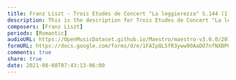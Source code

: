 ```yaml
---
title: Franz Liszt - Trois Etudes de Concert "La leggierezza" S.144 (1)
description: This is the description for Trois Etudes de Concert "La leggierezza" S.144 by Franz Liszt
composers: [Franz Liszt]
periods: [Romantic]
audioURL: https://OpenMusicDataset.github.io/Maestro/maestro-v3.0.0/2017/MIDI-Unprocessed_052_PIANO052_MID--AUDIO-split_07-06-17_Piano-e_3-03_wav--1.midi
formURL: https://docs.google.com/forms/d/e/1FAIpQLSfR3yww9OAaDO7nfNXBPCtuPV-GrGNGQ8h-hCX1Dxua99sa3g/viewform
comments: true
share: true
date: 2021-08-08T07:43:13-06:00
---
```

